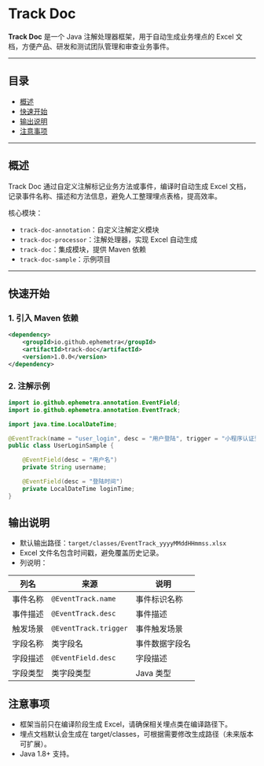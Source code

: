 # Track Doc

**Track Doc** 是一个 Java 注解处理器框架，用于自动生成业务埋点的 Excel 文档，方便产品、研发和测试团队管理和审查业务事件。

---

## 目录

- [概述](#概述)
- [快速开始](#快速开始)
- [输出说明](#输出说明)
- [注意事项](#注意事项)

---

## 概述

Track Doc 通过自定义注解标记业务方法或事件，编译时自动生成 Excel 文档，记录事件名称、描述和方法信息，避免人工整理埋点表格，提高效率。

核心模块：

- `track-doc-annotation`：自定义注解定义模块
- `track-doc-processor`：注解处理器，实现 Excel 自动生成
- `track-doc`：集成模块，提供 Maven 依赖
- `track-doc-sample`：示例项目

---

## 快速开始

### 1. 引入 Maven 依赖

```xml
<dependency>
    <groupId>io.github.ephemetra</groupId>
    <artifactId>track-doc</artifactId>
    <version>1.0.0</version>
</dependency>
```

### 2. 注解示例
```java
import io.github.ephemetra.annotation.EventField;
import io.github.ephemetra.annotation.EventTrack;

import java.time.LocalDateTime;

@EventTrack(name = "user_login", desc = "用户登陆", trigger = "小程序认证登陆")
public class UserLoginSample {

    @EventField(desc = "用户名")
    private String username;

    @EventField(desc = "登陆时间")
    private LocalDateTime loginTime;
}
```

## 输出说明
- 默认输出路径：`target/classes/EventTrack_yyyyMMddHHmmss.xlsx`
- Excel 文件名包含时间戳，避免覆盖历史记录。
- 列说明：

| 列名   | 来源                    | 说明      |
| ---- | --------------------- | ------- |
| 事件名称 | `@EventTrack.name`    | 事件标识名称  |
| 事件描述 | `@EventTrack.desc`    | 事件描述    |
| 触发场景 | `@EventTrack.trigger` | 事件触发场景  |
| 字段名称 | 类字段名                  | 事件数据字段名 |
| 字段描述 | `@EventField.desc`    | 字段描述    |
| 字段类型 | 类字段类型                 | Java 类型 |


## 注意事项
- 框架当前只在编译阶段生成 Excel，请确保相关埋点类在编译路径下。
- 埋点文档默认会生成在 target/classes，可根据需要修改生成路径（未来版本可扩展）。
- Java 1.8+ 支持。